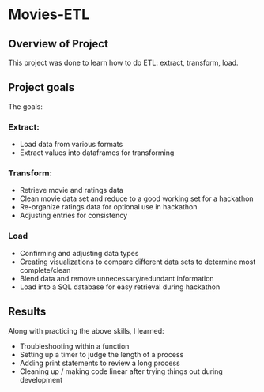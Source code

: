 # Movies-ETL

## Overview of Project
This project was done to learn how to do ETL: extract, transform, load. 

## Project goals
The goals:

### Extract:
* Load data from various formats
* Extract values into dataframes for transforming

### Transform:
* Retrieve movie and ratings data
* Clean movie data set and reduce to a good working set for a hackathon
* Re-organize ratings data for optional use in hackathon
* Adjusting entries for consistency

### Load
* Confirming and adjusting data types 
* Creating visualizations to compare different data sets to determine most complete/clean
* Blend data and remove unnecessary/redundant information
* Load into a SQL database for easy retrieval during hackathon

## Results
Along with practicing the above skills, I learned:
* Troubleshooting within a function
* Setting up a timer to judge the length of a process
* Adding print statements to review a long process
* Cleaning up / making code linear after trying things out during development
